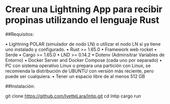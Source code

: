 # Crear una Lightning App para recibir propinas utilizando el lenguaje Rust

##Requisitos:

• Lightning POLAR (simulador de nodo LN) o utilizar el nodo LN si ya tiene uno instalado y configurado.
• Rust >= 1.65.0
• Framework web rocket
• Serde
• Cargo >= 1.65.0
• LND >= 0.14.2
• Dotenv (Adminsitrar Variables de Entorno)
• Docker Server and Docker Compose (cada uno por separado)
• PC con sistema operativo Linux o prepara una partición con Linux, se recomienda la distribución de UBUNTU con versión más reciente, pero puede ser cualquiera.
• Tener un espacio libre de al menos 512 GB


##Instalación:

git clone https://github.com/IvetteLara/lntip.git
cd lntip
cargo run
